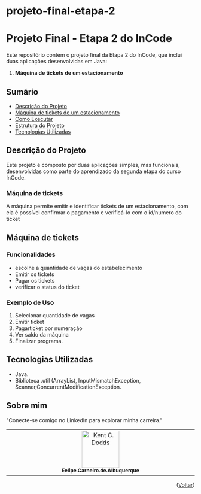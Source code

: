 # projeto-final-etapa-2
# Projeto Final - Etapa 2 do InCode

Este repositório contém o projeto final da Etapa 2 do InCode, que inclui duas aplicações desenvolvidas em Java:

1. **Máquina de tickets de um estacionamento**

## Sumário

- [Descrição do Projeto](#descrição-do-projeto)
- [Máquina de tickets de um estacionamento](#Máquina-de-tickets)
- [Como Executar](#como-executar)
- [Estrutura do Projeto](#estrutura-do-projeto)
- [Tecnologias Utilizadas](#tecnologias-utilizadas)

## Descrição do Projeto

Este projeto é composto por duas aplicações simples, mas funcionais, desenvolvidas como parte do aprendizado da segunda etapa  do curso InCode.

### Máquina de tickets

A máquina permite emitir e identificar tickets de um estacionamento, com ela é possível confirmar o pagamento e verificá-lo com o id/numero do ticket

## Máquina de tickets

### Funcionalidades

- escolhe a quantidade de vagas do estabelecimento
- Emitir os tickets
- Pagar os tickets
- verificar o status do ticket

### Exemplo de Uso

1. Selecionar quantidade de vagas
2. Emitir ticket
3. Pagarticket por numeração
4. Ver saldo da máquina
5. Finalizar programa.



## Tecnologias Utilizadas
- Java.
- Biblioteca .util (ArrayList, InputMismatchException, Scanner,ConcurrentModificationException.



## Sobre mim 
"Conecte-se comigo no LinkedIn para explorar minha carreira."
<table>
  <tbody>
    <tr>
      <td align="center" valign="top" width="14.28%"><a href="https://www.linkedin.com/in/felipe-carneiro-de-albuquerque-sarmanho-9521b0306/"><img src="https://media.licdn.com/dms/image/v2/D4D03AQEWeYxCRk25OA/profile-displayphoto-shrink_100_100/profile-displayphoto-shrink_100_100/0/1713982510114?e=1730937600&v=beta&t=JC9nJ_SJPmwjQLX3tIjtATa4mvmf6yN3OTfR46MLOd0" width="100px;" alt="Kent C. Dodds"/><br /><sub><b>Felipe Carneiro de Albuquerque</b></sub></a><br />
    </tr>
  </tbody>
</table>

<p align="right">(<a href="#readme-top">Voltar</a>)</p>
